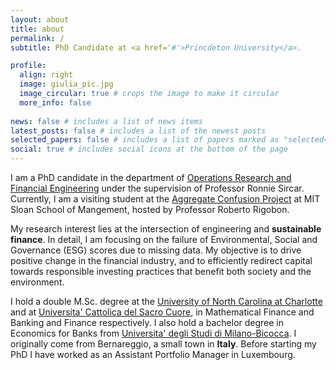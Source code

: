 ```yaml
---
layout: about
title: about
permalink: /
subtitle: PhD Candidate at <a href='#'>Princdeton University</a>. 

profile:
  align: right
  image: giulia_pic.jpg
  image_circular: true # crops the image to make it circular
  more_info: false 
  
news: false # includes a list of news items
latest_posts: false # includes a list of the newest posts
selected_papers: false # includes a list of papers marked as "selected={true}"
social: true # includes social icons at the bottom of the page
---
```


I am a PhD candidate in the department of [Operations Research and Financial Engineering](https://orfe.princeton.edu) under the supervision of Professor Ronnie Sircar. Currently, I am a visiting student at the [Aggregate Confusion Project](https://orfe.princeton.edu) at MIT Sloan School of Mangement, hosted by Professor Roberto Rigobon. 

My research interest lies at the intersection of engineering and **sustainable finance**. In detail, I am focusing on the failure of Environmental, Social and Governance (ESG) scores due to missing data.
My objective is to drive positive change in the financial industry, and to efficiently redirect capital towards responsible investing practices that benefit both society and the environment.

I hold a double M.Sc. degree at the [University of North Carolina at Charlotte](https://www.charlotte.edu) and at [Universita' Cattolica del Sacro Cuore](https://www.charlotte.edu), in Mathematical Finance and Banking and Finance respectively. I also hold a bachelor degree in Economics for Banks from [Universita' degli Studi di Milano-Bicocca](https://en.unimib.it). I
originally come from Bernareggio, a small town in **Italy**. Before starting my PhD I have worked as an Assistant Portfolio Manager in Luxembourg.
